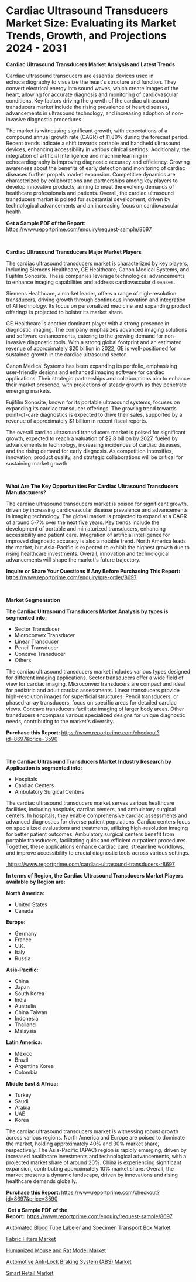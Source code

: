 <p><h1>Cardiac Ultrasound Transducers Market Size: Evaluating its Market Trends, Growth, and Projections 2024 - 2031</h1></p><p><strong>Cardiac Ultrasound Transducers Market Analysis and Latest Trends</strong></p>
<p><p>Cardiac ultrasound transducers are essential devices used in echocardiography to visualize the heart's structure and function. They convert electrical energy into sound waves, which create images of the heart, allowing for accurate diagnosis and monitoring of cardiovascular conditions. Key factors driving the growth of the cardiac ultrasound transducers market include the rising prevalence of heart diseases, advancements in ultrasound technology, and increasing adoption of non-invasive diagnostic procedures.</p><p>The market is witnessing significant growth, with expectations of a compound annual growth rate (CAGR) of 11.80% during the forecast period. Recent trends indicate a shift towards portable and handheld ultrasound devices, enhancing accessibility in various clinical settings. Additionally, the integration of artificial intelligence and machine learning in echocardiography is improving diagnostic accuracy and efficiency. Growing awareness about the benefits of early detection and monitoring of cardiac diseases further propels market expansion. Competitive dynamics are characterized by collaborations and partnerships among key players to develop innovative products, aiming to meet the evolving demands of healthcare professionals and patients. Overall, the cardiac ultrasound transducers market is poised for substantial development, driven by technological advancements and an increasing focus on cardiovascular health.</p></p>
<p><strong>Get a Sample PDF of the Report:&nbsp;</strong> <a href="https://www.reportprime.com/enquiry/request-sample/8697">https://www.reportprime.com/enquiry/request-sample/8697</a></p>
<p>&nbsp;</p>
<p><strong>Cardiac Ultrasound Transducers Major Market Players</strong></p>
<p><p>The cardiac ultrasound transducers market is characterized by key players, including Siemens Healthcare, GE Healthcare, Canon Medical Systems, and Fujifilm Sonosite. These companies leverage technological advancements to enhance imaging capabilities and address cardiovascular diseases.</p><p>Siemens Healthcare, a market leader, offers a range of high-resolution transducers, driving growth through continuous innovation and integration of AI technology. Its focus on personalized medicine and expanding product offerings is projected to bolster its market share.</p><p>GE Healthcare is another dominant player with a strong presence in diagnostic imaging. The company emphasizes advanced imaging solutions and software enhancements, catering to the growing demand for non-invasive diagnostic tools. With a strong global footprint and an estimated revenue of approximately $20 billion in 2022, GE is well-positioned for sustained growth in the cardiac ultrasound sector.</p><p>Canon Medical Systems has been expanding its portfolio, emphasizing user-friendly designs and enhanced imaging software for cardiac applications. Their strategic partnerships and collaborations aim to enhance their market presence, with projections of steady growth as they penetrate emerging markets.</p><p>Fujifilm Sonosite, known for its portable ultrasound systems, focuses on expanding its cardiac transducer offerings. The growing trend towards point-of-care diagnostics is expected to drive their sales, supported by a revenue of approximately $1 billion in recent fiscal reports.</p><p>The overall cardiac ultrasound transducers market is poised for significant growth, expected to reach a valuation of $2.8 billion by 2027, fueled by advancements in technology, increasing incidences of cardiac diseases, and the rising demand for early diagnosis. As competition intensifies, innovation, product quality, and strategic collaborations will be critical for sustaining market growth.</p></p>
<p>&nbsp;</p>
<p><strong>What Are The Key Opportunities For Cardiac Ultrasound Transducers Manufacturers?</strong></p>
<p><p>The cardiac ultrasound transducers market is poised for significant growth, driven by increasing cardiovascular disease prevalence and advancements in imaging technology. The global market is projected to expand at a CAGR of around 5-7% over the next five years. Key trends include the development of portable and miniaturized transducers, enhancing accessibility and patient care. Integration of artificial intelligence for improved diagnostic accuracy is also a notable trend. North America leads the market, but Asia-Pacific is expected to exhibit the highest growth due to rising healthcare investments. Overall, innovation and technological advancements will shape the market's future trajectory.</p></p>
<p><strong>Inquire or Share Your Questions If Any Before Purchasing This Report:</strong> <a href="https://www.reportprime.com/enquiry/pre-order/8697">https://www.reportprime.com/enquiry/pre-order/8697</a></p>
<p>&nbsp;</p>
<p><strong>Market Segmentation</strong></p>
<p><strong>The Cardiac Ultrasound Transducers Market Analysis by types is segmented into:</strong></p>
<p><ul><li>Sector Transducer</li><li>Microconvex Transducer</li><li>Linear Transducer</li><li>Pencil Transducer</li><li>Concave Transducer</li><li>Others</li></ul></p>
<p><p>The cardiac ultrasound transducers market includes various types designed for different imaging applications. Sector transducers offer a wide field of view for cardiac imaging. Microconvex transducers are compact and ideal for pediatric and adult cardiac assessments. Linear transducers provide high-resolution images for superficial structures. Pencil transducers, or phased-array transducers, focus on specific areas for detailed cardiac views. Concave transducers facilitate imaging of larger body areas. Other transducers encompass various specialized designs for unique diagnostic needs, contributing to the market's diversity.</p></p>
<p><strong>Purchase this Report:&nbsp;</strong><a href="https://www.reportprime.com/checkout?id=8697&price=3590">https://www.reportprime.com/checkout?id=8697&price=3590</a></p>
<p>&nbsp;</p>
<p><strong>The Cardiac Ultrasound Transducers Market Industry Research by Application is segmented into:</strong></p>
<p><ul><li>Hospitals</li><li>Cardiac Centers</li><li>Ambulatory Surgical Centers</li></ul></p>
<p><p>The cardiac ultrasound transducers market serves various healthcare facilities, including hospitals, cardiac centers, and ambulatory surgical centers. In hospitals, they enable comprehensive cardiac assessments and advanced diagnostics for diverse patient populations. Cardiac centers focus on specialized evaluations and treatments, utilizing high-resolution imaging for better patient outcomes. Ambulatory surgical centers benefit from portable transducers, facilitating quick and efficient outpatient procedures. Together, these applications enhance cardiac care, streamline workflows, and improve accessibility to crucial diagnostic tools across various settings.</p></p>
<p><a href="https://www.reportprime.com/cardiac-ultrasound-transducers-r8697">&nbsp;https://www.reportprime.com/cardiac-ultrasound-transducers-r8697</a></p>
<p><strong>In terms of Region, the Cardiac Ultrasound Transducers Market Players available by Region are:</strong></p>
<p>
    <p> <strong> North America: </strong>
        <ul>
            <li>United States</li>
            <li>Canada</li>
        </ul>
        </p> 
    <p> <strong> Europe: </strong>
        <ul>
            <li>Germany</li>
            <li>France</li>
            <li>U.K.</li>
            <li>Italy</li>
            <li>Russia</li>
        </ul>
        </p> 
    <p> <strong> Asia-Pacific: </strong>
        <ul>
            <li>China</li>
            <li>Japan</li>
            <li>South Korea</li>
            <li>India</li>
            <li>Australia</li>
            <li>China Taiwan</li>
            <li>Indonesia</li>
            <li>Thailand</li>
            <li>Malaysia</li>
        </ul>
        </p> 
    <p> <strong> Latin America: </strong>
        <ul>
            <li>Mexico</li>
            <li>Brazil</li>
            <li>Argentina Korea</li>
            <li>Colombia</li>
        </ul>
        </p> 
    <p> <strong> Middle East & Africa: </strong>
        <ul>
            <li>Turkey</li>
            <li>Saudi</li>
            <li>Arabia</li>
            <li>UAE</li>
            <li>Korea</li>
        </ul>
    </p>
    </p>
<p><p>The cardiac ultrasound transducers market is witnessing robust growth across various regions. North America and Europe are poised to dominate the market, holding approximately 40% and 30% market share, respectively. The Asia-Pacific (APAC) region is rapidly emerging, driven by increased healthcare investments and technological advancements, with a projected market share of around 20%. China is experiencing significant expansion, contributing approximately 10% market share. Overall, the market presents a dynamic landscape, driven by innovations and rising healthcare demands globally.</p></p>
<p><strong>Purchase this Report: </strong><a href="https://www.reportprime.com/checkout?id=8697&price=3590">https://www.reportprime.com/checkout?id=8697&price=3590</a></p>
<p>&nbsp;<strong>Get a Sample PDF of the Report:&nbsp;&nbsp;</strong><a href="https://www.reportprime.com/enquiry/request-sample/8697">https://www.reportprime.com/enquiry/request-sample/8697</a></p>
<p><strong></strong></p>
<p><p><a href="https://issuu.com/reportprime-2/docs/automated-blood-tube-labeler-and-sp_7e5e8f34575fb5">Automated Blood Tube Labeler and Specimen Transport Box Market</a></p><p><a href="https://medium.com/@athenayundt/the-global-fabric-filters-market-identifies-drivers-restraints-opportunities-and-trends-20f5a8bddc2d">Fabric Filters Market</a></p><p><a href="https://issuu.com/reportprime-2/docs/humanized-mouse-and-rat-model-marke_da92aaae646169">Humanized Mouse and Rat Model Market</a></p><p><a href="https://medium.com/@athenayundt/the-global-automotive-anti-lock-braking-system-abs-market-is-projected-to-experience-an-annual-1bfc4c3e75f4">Automotive Anti-Lock Braking System (ABS) Market</a></p><p><a href="https://www.linkedin.com/pulse/global-market-pulse-trends-growth-analysis-smart-retail-forecasted-joksf?trackingId=%2Fr8xSXAvSIOf%2FsRWGgWmtQ%3D%3D">Smart Retail Market</a></p></p>